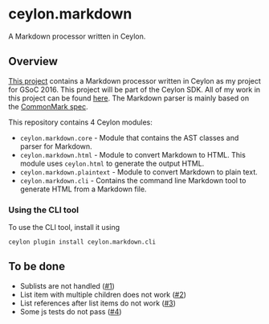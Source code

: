 # ceylon.markdown

A Markdown processor written in Ceylon.

## Overview

[This project][source] contains a Markdown processor written in Ceylon as my project for GSoC 2016. This project will
be part of the Ceylon SDK. All of my work in this project can be found [here][commits].
The Markdown parser is mainly based on the [CommonMark spec][spec]. 

This repository contains 4 Ceylon modules:

- `ceylon.markdown.core` - Module that contains the AST classes and parser for Markdown.
- `ceylon.markdown.html` - Module to convert Markdown to HTML. This module uses `ceylon.html` to generate the output HTML.
- `ceylon.markdown.plaintext` - Module to convert Markdown to plain text.
- `ceylon.markdown.cli` - Contains the command line Markdown tool to generate HTML from a Markdown file.

### Using the CLI tool

To use the CLI tool, install it using

```
ceylon plugin install ceylon.markdown.cli
```

## To be done

- Sublists are not handled ([#1])
- List item with multiple children does not work ([#2])
- List references after list items do not work ([#3])
- Some js tests do not pass ([#4])

[source]: https://github.com/rohitmohan96/ceylon.markdown/tree/master/
[spec]: http://spec.commonmark.org/0.26/
[commits]: https://github.com/rohitmohan96/ceylon.markdown/commits/master?author=rohitmohan96

[#1]: https://github.com/rohitmohan96/ceylon.markdown/issues/1
[#2]: https://github.com/rohitmohan96/ceylon.markdown/issues/2
[#3]: https://github.com/rohitmohan96/ceylon.markdown/issues/3
[#4]: https://github.com/rohitmohan96/ceylon.markdown/issues/4
